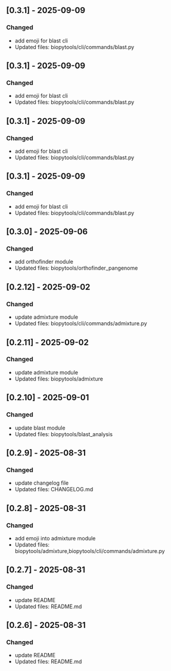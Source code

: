 ## [0.3.1] - 2025-09-09

### Changed
- add emoji for blast cli
- Updated files: biopytools/cli/commands/blast.py


## [0.3.1] - 2025-09-09

### Changed
- add emoji for blast cli
- Updated files: biopytools/cli/commands/blast.py


## [0.3.1] - 2025-09-09

### Changed
- add emoji for blast cli
- Updated files: biopytools/cli/commands/blast.py


## [0.3.1] - 2025-09-09

### Changed
- add emoji for blast cli
- Updated files: biopytools/cli/commands/blast.py


## [0.3.0] - 2025-09-06

### Changed
- add orthofinder module
- Updated files: biopytools/orthofinder_pangenome


## [0.2.12] - 2025-09-02

### Changed
- update admixture module
- Updated files: biopytools/cli/commands/admixture.py


## [0.2.11] - 2025-09-02

### Changed
- update admixture module
- Updated files: biopytools/admixture


## [0.2.10] - 2025-09-01

### Changed
- update blast module
- Updated files: biopytools/blast_analysis


## [0.2.9] - 2025-08-31

### Changed
- update changelog file
- Updated files: CHANGELOG.md


## [0.2.8] - 2025-08-31

### Changed
- add emoji into admixture module
- Updated files: biopytools/admixture,biopytools/cli/commands/admixture.py


## [0.2.7] - 2025-08-31

### Changed
- update README
- Updated files: README.md


## [0.2.6] - 2025-08-31

### Changed
- update README
- Updated files: README.md


